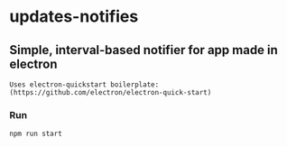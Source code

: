 # updates-notifies

## Simple, interval-based notifier for app made in electron
`Uses electron-quickstart boilerplate: (https://github.com/electron/electron-quick-start)`

### Run
`npm run start`
